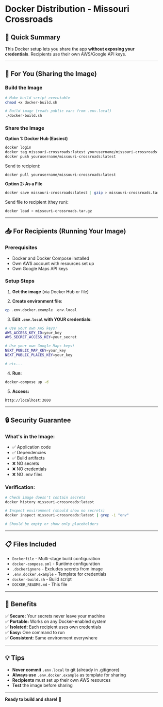 # Docker Distribution - Missouri Crossroads

## 🎯 Quick Summary

This Docker setup lets you share the app **without exposing your credentials**. Recipients use their own AWS/Google API keys.

---

## 🚀 For You (Sharing the Image)

### Build the Image

```bash
# Make build script executable
chmod +x docker-build.sh

# Build image (reads public vars from .env.local)
./docker-build.sh
```

### Share the Image

**Option 1: Docker Hub (Easiest)**
```bash
docker login
docker tag missouri-crossroads:latest yourusername/missouri-crossroads:latest
docker push yourusername/missouri-crossroads:latest
```

Send to recipient:
```
docker pull yourusername/missouri-crossroads:latest
```

**Option 2: As a File**
```bash
docker save missouri-crossroads:latest | gzip > missouri-crossroads.tar.gz
```

Send file to recipient (they run):
```bash
docker load < missouri-crossroads.tar.gz
```

---

## 📥 For Recipients (Running Your Image)

### Prerequisites
- Docker and Docker Compose installed
- Own AWS account with resources set up
- Own Google Maps API keys

### Setup Steps

1. **Get the image** (via Docker Hub or file)

2. **Create environment file:**
```bash
cp .env.docker.example .env.local
```

3. **Edit `.env.local` with YOUR credentials:**
```bash
# Use your own AWS keys!
AWS_ACCESS_KEY_ID=your_key
AWS_SECRET_ACCESS_KEY=your_secret

# Use your own Google Maps keys!
NEXT_PUBLIC_MAP_KEY=your_key
NEXT_PUBLIC_PLACES_KEY=your_key

# etc...
```

4. **Run:**
```bash
docker-compose up -d
```

5. **Access:**
```
http://localhost:3000
```

---

## 🔒 Security Guarantee

### What's in the Image:
- ✅ Application code
- ✅ Dependencies
- ✅ Build artifacts
- ❌ NO secrets
- ❌ NO credentials
- ❌ NO .env files

### Verification:

```bash
# Check image doesn't contain secrets
docker history missouri-crossroads:latest

# Inspect environment (should show no secrets)
docker inspect missouri-crossroads:latest | grep -i "env"

# Should be empty or show only placeholders
```

---

## 📋 Files Included

- `Dockerfile` - Multi-stage build configuration
- `docker-compose.yml` - Runtime configuration
- `.dockerignore` - Excludes secrets from image
- `.env.docker.example` - Template for credentials
- `docker-build.sh` - Build script
- `DOCKER_README.md` - This file

---

## 🎉 Benefits

✅ **Secure:** Your secrets never leave your machine  
✅ **Portable:** Works on any Docker-enabled system  
✅ **Isolated:** Each recipient uses own credentials  
✅ **Easy:** One command to run  
✅ **Consistent:** Same environment everywhere  

---

## 💡 Tips

- **Never commit** `.env.local` to git (already in .gitignore)
- **Always use** `.env.docker.example` as template for sharing
- **Recipients** must set up their own AWS resources
- **Test** the image before sharing

---

**Ready to build and share!** 🐳

